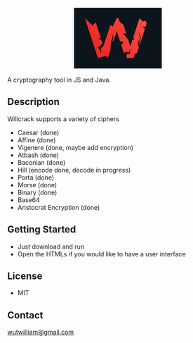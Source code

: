 <p style="text-align:center;"> <img src="pics/willcrack.PNG"> </p>

  <p> A cryptography tool in JS and Java.</p>


## Description
Willcrack supports a variety of ciphers
- Caesar (done)
- Affine (done)
- Vigenere (done, maybe add encryption)
- Atbash (done)
- Baconian (done)
- Hill (encode done, decode in progress)
- Porta (done)
- Morse (done)
- Binary (done)
- Base64
- Aristocrat Encryption (done)

## Getting Started
- Just download and run
- Open the HTMLs if you would like to have a user interface

## License
- MIT

## Contact
wutwilliam@gmail.com

